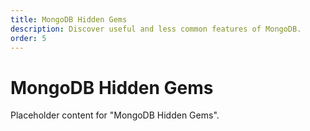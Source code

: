 ```yaml
---
title: MongoDB Hidden Gems
description: Discover useful and less common features of MongoDB.
order: 5
---
```


# MongoDB Hidden Gems

Placeholder content for "MongoDB Hidden Gems".
